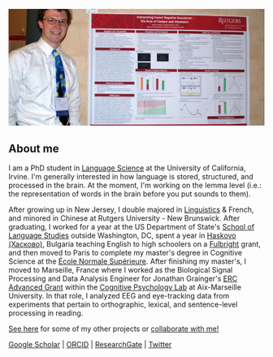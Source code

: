 ![Poster presentation](files/poster.jpg)

## About me
I am a PhD student in [Language Science](https://www.langsci.uci.edu/) at the University of California, Irvine. I'm generally interested in how language is stored, structured, and processed in the brain. At the moment, I'm working on the lemma level (i.e.: the representation of words in the brain before you put sounds to them).
<!--- I'm interested in how meaning and structure in language are represented in the brain, especially the processes used to combine smaller units (e.g.: phonemes, words) into larger units (e.g.: words, phrases) in real time. Methodologically, I'm interested in exploring how we can use novel combinations of experimental and computational tools to probe these representations and processes. What do I do; what am i interested in? --->

<!--- , and am fascinated with how meaning and structure in language are represented in the brain, as well as how the representations of languages might interact in speakers (or signers) who know more than one. My [master's thesis](https://jeremyyeaton.github.io/papers/Yeaton_MasterThesis.pdf) was on the impact of proficiency and executive functioning on the processing of syntactic (in this case word order) violations in a second language.   --->

After growing up in New Jersey, I double majored in [Linguistics](https://sites.google.com/site/experimentalsyntax4/home) & French, and minored in Chinese at Rutgers University - New Brunswick. After graduating, I worked for a year at the US Department of State's [School of Language Studies](https://www.state.gov/m/fsi/sls/) outside Washington, DC, spent a year in [Haskovo (Хасково)](https://en.wikipedia.org/wiki/Haskovo), Bulgaria teaching English to high schoolers on a [Fulbright](http://www.fulbright.bg/en/) grant, and then moved to Paris to complete my master's degree in Cognitive Science at the [École Normale Supérieure](https://cognition.ens.fr/en). After finishing my master's, I moved to Marseille, France where I worked as the Biological Signal Processing and Data Analysis Engineer for Jonathan Grainger's [ERC Advanced Grant](https://cordis.europa.eu/project/rcn/212046/factsheet/en) within the [Cognitive Psychology Lab](https://lpc.univ-amu.fr/en) at Aix-Marseille University. In that role, I analyzed EEG and eye-tracking data from experiments that pertain to orthographic, lexical, and sentence-level processing in reading. 
<!--- I also did a cool study with baboons. --->

[See here](https://JeremyYeaton.github.io/research) for some of my other projects or [collaborate with me!](https://jeremyyeaton.github.io/research/WorkWithMe)

[Google Scholar](https://scholar.google.fr/citations?user=YkzLBuwAAAAJ&hl=en) | 
[ORCID](https://orcid.org/0000-0002-6650-8080) | 
[ResearchGate](https://www.researchgate.net/profile/Jeremy_Yeaton) |
[Twitter](https://twitter.com/JeremyYeaton)
